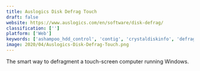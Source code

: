 ```yaml
---
title: Auslogics Disk Defrag Touch
draft: false 
website: https://www.auslogics.com/en/software/disk-defrag/
classification: ['']
platform: ['Web']
keywords: ['ashampoo_hdd_control', 'contig', 'crystaldiskinfo', 'defraggler', 'glary_utilities', 'hd_tune', 'iobit_smart_defrag', 'mydefrag', 'o&o_defrag', 'perfectdisk', 'power_defragmenter', 'puran_defrag', 'recuva', 'seatools', 'system_mechanic', 'testdisk', 'ultimatedefrag', 'wincontig', 'windows_disk_defragmenter']
image: 2020/04/Auslogics-Disk-Defrag-Touch.png
---
```

The smart way to defragment a touch-screen computer running Windows.